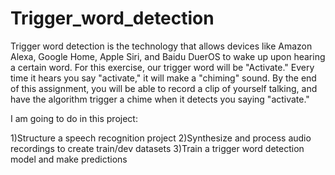 # Trigger_word_detection


Trigger word detection is the technology that allows devices like Amazon Alexa, Google Home, Apple Siri, and Baidu DuerOS to wake up upon hearing a certain word.
For this exercise, our trigger word will be "Activate." Every time it hears you say "activate," it will make a "chiming" sound.
By the end of this assignment, you will be able to record a clip of yourself talking, and have the algorithm trigger a chime when it detects you saying "activate."


I am going to do in this project:

1)Structure a speech recognition project
2)Synthesize and process audio recordings to create train/dev datasets
3)Train a trigger word detection model and make predictions


